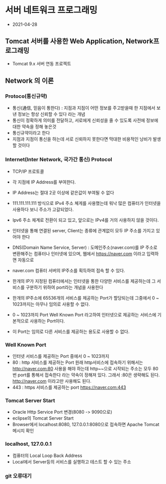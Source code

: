 # 서버 네트워크 프로그래밍
* 2021-04-28

## Tomcat 서버를 사용한 Web Application, Network프로그래밍

* Tomcat 9.x 서버 연동 프로젝트

## Network 의 이론
### Protoco(통신규약)
* 통신(通信, 믿음이 통한다) : 지점과 지점이 어떤 정보를 주고받을때 한 지점에서 보낸 정보는 항상 신뢰할 수 있다 라는 개념
* 통신이 정확하게 의미를 전달하고, 서로에게 신뢰성을 줄 수 있도록 사전에 정보에 대한 약속을 정해 놓은것
* 통신규약이라고 한다
* 지점과 지점이 통신을 하는데 서로 신뢰하지 못한다면 막대한 비용적인 낭비가 발생할 것이다

### Internet(Inter Network, 국가간 통신) Protocol
* TCP/IP 프로토콜

* 각 지점에 IP Address를 부여한다.

* IP Address는 절대 2곳 이상에 같은값이 부여될 수 없다

* 111.111.111.111 방식으로  IPv4 주소 쳬게를 사용했는데 워낙 많은 컴퓨터가 인터넷을 사용하다 보니 주소가 고갈되었다.

* Ipv6 주소 체계로 전환이 되고 있고, 앞으로는 IPv4를 거의 사용하지 않을 것이다.

* 인터넷을 통해 연결된 server, Client는 종류에 관계없이 모두 IP 주소를 가지고 있어야 한다

* DNS(Domain Name Service, Server) : 도메인주소(naver.com)를 IP 주소로 변환해주는 컴퓨터나 인터넷에 있으며, 웹에서 https://naver.com 이라고 입력하면 자동으로
* naver.com 컴퓨터 서버의 IP주소를 획득하여 접속 할 수 있다.

* 한개의 IP가 지정된 컴퓨터에서는 인터넷을 통한 다양한 서비스를 제공하는데 그 서비스를 구분하기 위하여 port라는 개념을 사용한다

* 한개의 IP주소에 65536개의 서비스를 제공하는 Port가 할당되는데 그중에서 0 ~ 1023까지는 아무나 임의로 사용할 수 없다.

* 0 ~ 1023까지 Port Well Known Port 라고하여 인터넷으로 제공하는 서비스에 기본적으로 사용하는 Port이다.

* 이 Port는 임의로 다른 서비스를 제공하는 용도로 사용할 수 없다.

### Well Known Port
* 인터넷 서비스를 제공하는 Port 중에서 0 ~ 1023까지
* 80 : http 서비스를 제공하는 Port
원래 http서비스에 접속하기 위해서는 http://naver.com:80 사용을 해야 하는데 http~~으로 시작되는 주소는 모두 80번 port를 통해서 접속한다 라는 약속이 정해져 있다.
그래서 :80은 생략해도 된다. http://naver.com 이라고만 사용해도 된다.
* 443 : https 서비스를 제공하는 port
https://naver.com:443


### Tomcat Server Start
* Oracle Http Service Port 변경(8080 -> 9090으로)
* eclipse의 Tomcat Server Start
* Browser에서 localhost:8080, 127.0.0.1:8080으로
접속하면 Apache Tomcat 메시지 확인

### localhost, 127.0.0.1
* 컴퓨터의 Local Loop Back Address
* Local에서 Server등의 서비스를 실행하고 테스트 할 수 있는 주소

### git 오류대기
